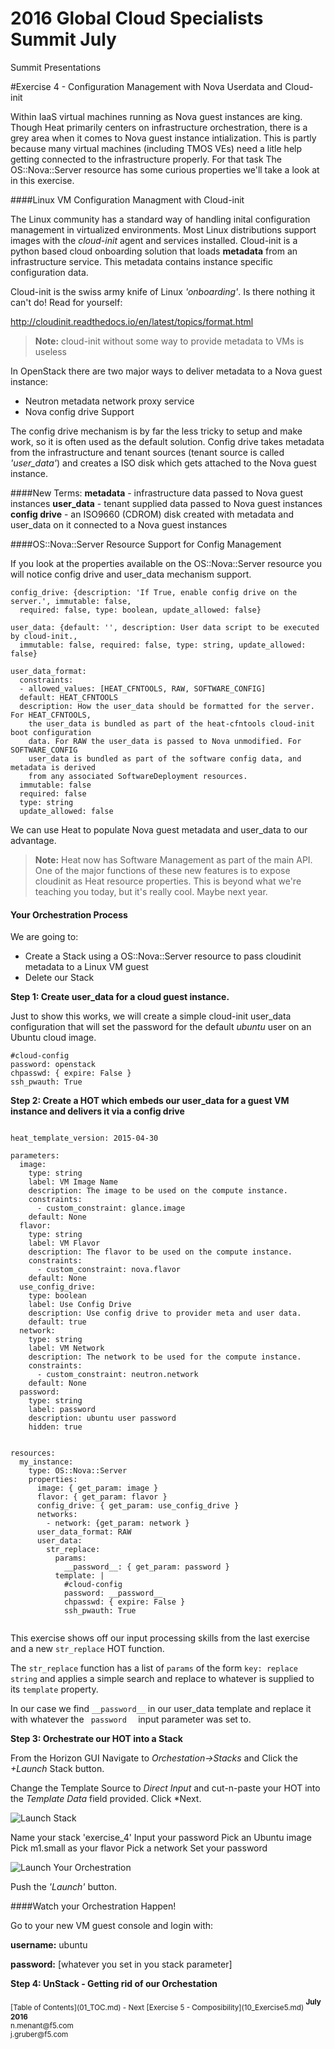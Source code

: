 # 2016 Global Cloud Specialists Summit July

Summit Presentations


#Exercise 4 - Configuration Management with Nova Userdata and Cloud-init

Within IaaS virtual machines running as Nova guest instances are king. Though Heat primarily centers on infrastructure orchestration, there is a grey area when it comes to Nova guest instance intialization. This is partly because many virtual machines (including TMOS VEs) need a litle help getting connected to the infrastructure properly. For that task The OS::Nova::Server resource  has some curious properties we'll take a look at in this exercise. 

####Linux VM Configuration Managment with Cloud-init

The Linux community has a standard way of handling inital configuration management in virtualized environments. Most Linux distributions support images with the *cloud-init* agent and services installed. Cloud-init is a python based cloud onboarding solution that loads **metadata** from an infrastructure service. This metadata contains instance specific configuration data. 

Cloud-init is the swiss army knife of Linux *'onboarding'*.  Is there nothing it can't do! Read for yourself:

http://cloudinit.readthedocs.io/en/latest/topics/format.html


> **Note:** cloud-init without some way to provide metadata to VMs is useless

In OpenStack there are two major ways to deliver metadata to a Nova guest instance:

- Neutron metadata network proxy service 
- Nova config drive Support

The config drive mechanism is by far the less tricky to setup and make work, so it is often used as the default solution. Config drive takes metadata from the infrastructure and tenant sources (tenant source is called *'user_data'*) and creates a ISO disk which gets attached to the Nova guest instance.

####New Terms: 
**metadata** - infrastructure data passed to Nova guest instances
**user_data** - tenant supplied data passed to Nova guest instances
**config drive** - an ISO9660 (CDROM) disk created with metadata and user_data on it connected to a Nova guest instances 

####OS::Nova::Server Resource Support for Config Management

If you look at the properties available on the OS::Nova::Server resource you will notice config drive and user_data mechanism support.


```
config_drive: {description: 'If True, enable config drive on the server.', immutable: false,
  required: false, type: boolean, update_allowed: false}

user_data: {default: '', description: User data script to be executed by cloud-init.,
  immutable: false, required: false, type: string, update_allowed: false}

user_data_format:
  constraints:
  - allowed_values: [HEAT_CFNTOOLS, RAW, SOFTWARE_CONFIG]
  default: HEAT_CFNTOOLS
  description: How the user_data should be formatted for the server. For HEAT_CFNTOOLS,
    the user_data is bundled as part of the heat-cfntools cloud-init boot configuration
    data. For RAW the user_data is passed to Nova unmodified. For SOFTWARE_CONFIG
    user_data is bundled as part of the software config data, and metadata is derived
    from any associated SoftwareDeployment resources.
  immutable: false
  required: false
  type: string
  update_allowed: false
```
We can use Heat to populate Nova guest metadata and user_data to our advantage.

> **Note:** Heat now has Software Management as part of the main API. One of the major functions of these new features is to expose cloudinit as Heat resource properties. This is beyond what we're teaching you today, but it's really cool. Maybe next year.

#### Your Orchestration Process

We are going to:

- Create a Stack using a OS::Nova::Server resource to pass cloudinit metadata to a Linux VM guest
- Delete our Stack

**Step 1: Create user_data for a cloud guest instance.** 

Just to show this works, we will create a simple cloud-init user_data configuration that will set the password for the default *ubuntu* user on an Ubuntu cloud image.

```
#cloud-config
password: openstack
chpasswd: { expire: False }
ssh_pwauth: True

```

**Step 2: Create a HOT which embeds our user_data for a guest VM instance and delivers it via a config drive** 

```

heat_template_version: 2015-04-30

parameters:
  image:
    type: string
    label: VM Image Name
    description: The image to be used on the compute instance.
    constraints:
      - custom_constraint: glance.image
    default: None
  flavor:
    type: string
    label: VM Flavor
    description: The flavor to be used on the compute instance.
    constraints:
      - custom_constraint: nova.flavor
    default: None
  use_config_drive:
    type: boolean
    label: Use Config Drive
    description: Use config drive to provider meta and user data.
    default: true
  network:
    type: string
    label: VM Network
    description: The network to be used for the compute instance.
    constraints:
      - custom_constraint: neutron.network
    default: None
  password:
    type: string
    label: password
    description: ubuntu user password
    hidden: true

 
resources:
  my_instance:
    type: OS::Nova::Server
    properties:
      image: { get_param: image }
      flavor: { get_param: flavor }
      config_drive: { get_param: use_config_drive }
      networks:
        - network: {get_param: network }
      user_data_format: RAW
      user_data:
        str_replace:
          params:
            __password__: { get_param: password }
          template: |
            #cloud-config
            password: __password__
            chpasswd: { expire: False }
            ssh_pwauth: True
          
```

This exercise shows off our input processing skills from the last exercise and a new ` str_replace ` HOT function. 

The ` str_replace ` function has a list of ` params ` of the form ` key: replace string ` and applies a simple search and replace to whatever is supplied to its ` template ` property. 

In our case we find ` __password__ ` in our user_data template and replace it with whatever the `  password   ` input parameter was set to.

**Step 3: Orchestrate our HOT into a Stack** 

From the Horizon GUI Navigate to *Orchestation->Stacks* and Click the *+Launch* Stack button.

Change the Template Source to *Direct Input* and cut-n-paste your HOT into the *Template Data* field provided. Click *Next.

![Launch Stack](./images/Exercise_2_1.png  "Launch Stack")

Name your stack 'exercise_4'
Input your password
Pick an Ubuntu image
Pick m1.small as your flavor
Pick a network
Set your password

![Launch Your Orchestration](./images/Exercise_4_1.png)

Push the *'Launch'* button.

####Watch your Orchestration Happen!

Go to your new VM guest console and login with:

**username:** ubuntu

**password:** [whatever you set in you stack parameter]

**Step 4: UnStack - Getting rid of our Orchestation** 


<sub>
[Table of Contents](01_TOC.md) - Next [Exercise 5 - Composibility](10_Exercise5.md) 
</sub>

<sup>
<b>July 2016</b></br>
n.menant@f5.com</br>
j.gruber@f5.com
</sup>
